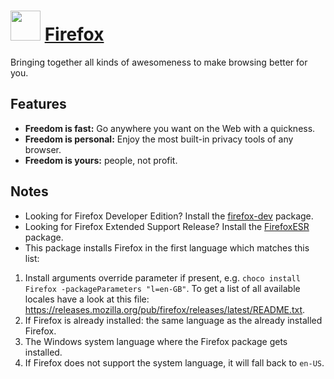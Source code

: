 ﻿# <img src="https://cdn.jsdelivr.net/gh/chocolatey/chocolatey-coreteampackages@edba4a5849ff756e767cba86641bea97ff5721fe/icons/firefox.png" width="48" height="48"/> [Firefox](https://chocolatey.org/packages/Firefox)


Bringing together all kinds of awesomeness to make browsing better for you.


## Features
- **Freedom is fast:** Go anywhere you want on the Web with a quickness.
- **Freedom is personal:** Enjoy the most built-in privacy tools of any browser.
- **Freedom is yours:** people, not profit.

## Notes
- Looking for Firefox Developer Edition? Install the [firefox-dev](/packages/firefox-dev) package.
- Looking for Firefox Extended Support Release? Install the [FirefoxESR](/packages/FirefoxESR) package.
- This package installs Firefox in the first language which matches this list:
1. Install arguments override parameter if present, e.g. `choco install Firefox -packageParameters "l=en-GB"`.
To get a list of all available locales have a look at this file: https://releases.mozilla.org/pub/firefox/releases/latest/README.txt.
2. If Firefox is already installed: the same language as the already installed Firefox.
3. The Windows system language where the Firefox package gets installed.
4. If Firefox does not support the system language, it will fall back to `en-US`.

